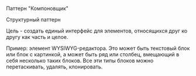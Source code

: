 Паттерн "Компоновщик"

Структурный паттерн

Цель - создать единый интерфейс для элементов, относящихся друг ко другу как часть и целое. 

Пример: элемент WYSIWYG-редактора. Это может быть текстовый блок или блок с картинкой, а может быть ряд или столбец, вмещающий в себя несколько таких блоков. Все эти типы блоков можно перетаскивать, удалять, клонировать. 